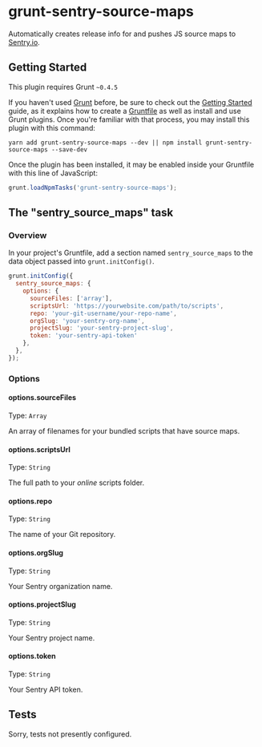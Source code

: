 # grunt-sentry-source-maps

Automatically creates release info for and pushes JS source maps to [Sentry.io](https://sentry.io).

## Getting Started
This plugin requires Grunt `~0.4.5`

If you haven't used [Grunt](http://gruntjs.com/) before, be sure to check out the [Getting Started](http://gruntjs.com/getting-started) guide, as it explains how to create a [Gruntfile](http://gruntjs.com/sample-gruntfile) as well as install and use Grunt plugins. Once you're familiar with that process, you may install this plugin with this command:

```shell
yarn add grunt-sentry-source-maps --dev || npm install grunt-sentry-source-maps --save-dev
```

Once the plugin has been installed, it may be enabled inside your Gruntfile with this line of JavaScript:

```js
grunt.loadNpmTasks('grunt-sentry-source-maps');
```

## The "sentry_source_maps" task

### Overview
In your project's Gruntfile, add a section named `sentry_source_maps` to the data object passed into `grunt.initConfig()`.

```js
grunt.initConfig({
  sentry_source_maps: {
    options: {
      sourceFiles: ['array'],
      scriptsUrl: 'https://yourwebsite.com/path/to/scripts',
      repo: 'your-git-username/your-repo-name',
      orgSlug: 'your-sentry-org-name',
      projectSlug: 'your-sentry-project-slug',
      token: 'your-sentry-api-token'
    },
  },
});
```

### Options

#### options.sourceFiles
Type: `Array`

An array of filenames for your bundled scripts that have source maps.

#### options.scriptsUrl
Type: `String`

The full path to your *online* scripts folder.

#### options.repo
Type: `String`

The name of your Git repository.

#### options.orgSlug
Type: `String`

Your Sentry organization name.

#### options.projectSlug
Type: `String`

Your Sentry project name.

#### options.token
Type: `String`

Your Sentry API token.

## Tests

Sorry, tests not presently configured.
